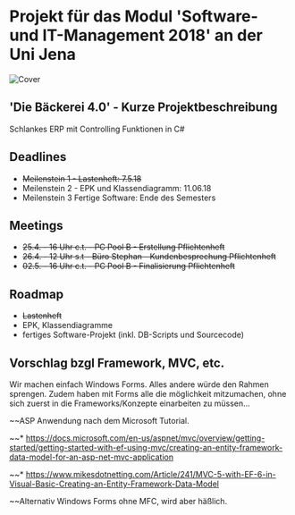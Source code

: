 ﻿# Projekt für das Modul 'Software- und IT-Management 2018' an der Uni Jena 

![Cover](https://github.com/baekerei40/baekerei40/blob/master/Lastenheft/cover.PNG)

## 'Die Bäckerei 4.0' - Kurze Projektbeschreibung
Schlankes ERP mit Controlling Funktionen in C#

## Deadlines
* ~~Meilenstein 1 - Lastenheft: 7.5.18~~
* Meilenstein 2 - EPK und Klassendiagramm: 11.06.18
* Meilenstein 3 Fertige Software: Ende des Semesters

## Meetings
* ~~25.4. - 16 Uhr c.t. - PC Pool B - Erstellung Pflichtenheft~~
* ~~26.4. - 12 Uhr s.t - Büro Stephan - Kundenbesprechung Pflichtenheft~~
* ~~02.5. - 16 Uhr c.t. - PC Pool B - Finalisierung Pflichtenheft~~

## Roadmap
* ~~Lastenheft~~
* EPK, Klassendiagramme
* fertiges Software-Projekt (inkl. DB-Scripts und Sourcecode)

## Vorschlag bzgl Framework, MVC, etc.

Wir machen einfach Windows Forms. Alles andere würde den Rahmen sprengen. Zudem haben mit Forms alle die möglichkeit mitzumachen, ohne sich zuerst in die Frameworks/Konzepte einarbeiten zu müssen...

~~ASP Anwendung nach dem Microsoft Tutorial.

~~* https://docs.microsoft.com/en-us/aspnet/mvc/overview/getting-started/getting-started-with-ef-using-mvc/creating-an-entity-framework-data-model-for-an-asp-net-mvc-application

~~* https://www.mikesdotnetting.com/Article/241/MVC-5-with-EF-6-in-Visual-Basic-Creating-an-Entity-Framework-Data-Model

~~Alternativ Windows Forms ohne MFC, wird aber häßlich.
